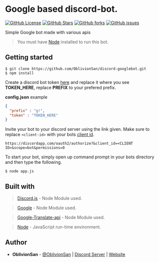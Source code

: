 # Google based discord-bot.
[![GitHub License](https://img.shields.io/github/license/OblivionSan/discord-googlebot.svg?style=flat-square)](https://github.com/OblivionSan/discord-bot-example/blob/master/LICENSE)
[![GitHub Stars](https://img.shields.io/github/stars/OblivionSan/discord-googlebot.svg?style=flat-square)](https://github.com/OblivionSan/discord-bot-example/stargazers)
[![GitHub forks](https://img.shields.io/github/forks/OblivionSan/discord-googlebot.svg?style=flat-square)](https://github.com/OblivionSan/discord-bot-example/network)
[![GitHub issues](https://img.shields.io/github/issues/OblivionSan/discord-googlebot.svg?style=flat-square)](https://github.com/OblivionSan/discord-bot-example/issues)

Simple Google bot made with various apis
> You must have [Node](https://nodejs.org/) installed to run this bot.

## Getting started

```
$ git clone https://github.com/OblivionSan/discord-googlebot.git
$ npm install
```
Create a discord bot token [here](https://discordapp.com/developers/applications/me) and replace it where you see **TOKEN_HERE**, replace **PREFIX** to your prefered prefix.

**config.json** example
```json
{
  "prefix" : "g!",
  "token" : "TOKEN_HERE"
}
```
Invite your bot to your discord server using the link given. Make sure to replace `<client-id>` with your bots [client id](https://discordapp.com/developers/applications/me). 
```
https://discordapp.com/oauth2/authorize?&client_id=<CLIENT ID>&scope=bot&permissions=0
```
To start your bot, simply open up command prompt in your bots directory and then type the following.
```
$ node app.js
```

## Built with
> [Discord.js](https://discord.js.org/#/) - Node Module used.

> [Google](https://www.npmjs.com/package/google) - Node Module used.

> [Google-Translate-api](https://www.npmjs.com/package/google-translate-api) - Node Module used.

> [Node](https://nodejs.org/) - JavaScript run-time environment.

## Author
- **OblivionSan** - [@OblivionSan](https://twitter.com/OblivionSan) | [Discord Server](https://discord.gg/kxNeGRC) | [Website](https://oblivionsan.tk)
